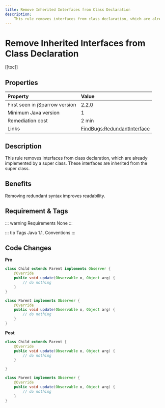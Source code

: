 ```yaml
---
title: Remove Inherited Interfaces from Class Declaration
description:
    This rule removes interfaces from class declaration, which are already implemented by a super class. These interfaces are inherited from the super class.
---
```


# Remove Inherited Interfaces from Class Declaration

[[toc]]

## Properties

| Property                        | Value |
|:------------------------------- |:----- |
| First seen in jSparrow version  | [2.2.0](/eclipse/release-notes.html#_2-2-0) |
| Minimum Java version            | 1     |
| Remediation cost                | 2 min |
| Links                           | [FindBugs:RedundantInterface](http://findbugs.sourceforge.net/bugDescriptions.html#RI_REDUNDANT_INTERFACES) |

## Description
This rule removes interfaces from class declaration, which are already implemented by a super class. 
These interfaces are inherited from the super class.

## Benefits

Removing redundant syntax improves readability.

## Requirement & Tags

::: warning Requirements
None
:::

::: tip Tags
Java 1.1, Conventions
:::

## Code Changes

__Pre__
```java
class Child extends Parent implements Observer {
	@Override
	public void update(Observable o, Object arg) {
		// do nothing
	}
}

class Parent implements Observer {
	@Override
	public void update(Observable o, Object arg) {
		// do nothing
	}
}
```

__Post__
```java
class Child extends Parent {
	@Override
	public void update(Observable o, Object arg) {
		// do nothing
	}

}

class Parent implements Observer {
	@Override
	public void update(Observable o, Object arg) {
		// do nothing
	}
}
```
